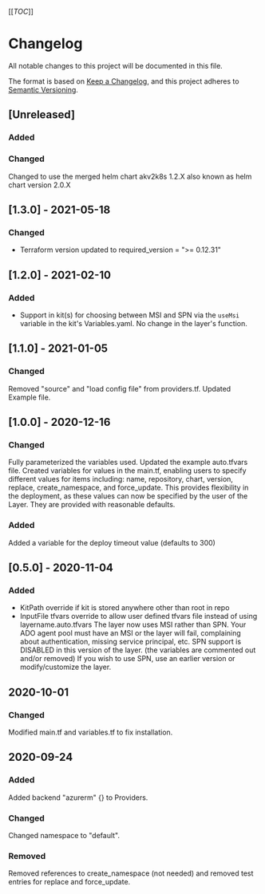 [[_TOC_]]

# Changelog

All notable changes to this project will be documented in this file.

The format is based on [Keep a Changelog](https://keepachangelog.com/en/1.0.0/),
and this project adheres to [Semantic Versioning](https://semver.org/spec/v2.0.0.html).

## [Unreleased]

### Added

### Changed
Changed to use the merged helm chart akv2k8s 1.2.X also known as helm chart version 2.0.X

## [1.3.0] - 2021-05-18
### Changed
- Terraform version updated to required_version = ">= 0.12.31"

## [1.2.0] - 2021-02-10
### Added
- Support in kit(s) for choosing between MSI and SPN via the `useMsi` variable in the kit's Variables.yaml. No change in the layer's function.

## [1.1.0] - 2021-01-05
### Changed
Removed "source" and "load config file" from providers.tf.
Updated Example file.

## [1.0.0] - 2020-12-16

### Changed
Fully parameterized the variables used. Updated the example auto.tfvars file. 
Created variables for values in the main.tf, enabling users to specify different values for items including: name, repository, chart, version, replace, create_namespace, and force_update. This provides flexibility in the deployment, as these values can now be specified by the user of the Layer. They are provided with reasonable defaults.  

### Added
Added a variable for the deploy timeout value (defaults to 300)

## [0.5.0] - 2020-11-04

### Added
- KitPath override if kit is stored anywhere other than root in repo
- InputFile tfvars override to allow user defined tfvars file instead of using layername.auto.tfvars
The layer now uses MSI rather than SPN. Your ADO agent pool must have an MSI or the layer will fail, complaining about authentication, missing service principal, etc. 
SPN support is DISABLED in this version of the layer. (the variables are commented out and/or removed) If you wish to use SPN, use an earlier version or modify/customize the layer. 

## 2020-10-01
### Changed
Modified main.tf and variables.tf to fix installation.

## 2020-09-24
### Added
Added backend "azurerm" {} to Providers.
### Changed
Changed namespace to "default".
### Removed
Removed references to create_namespace (not needed) and removed test entries for replace and force_update. 